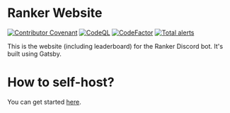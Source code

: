 # Ranker Website
[![Contributor Covenant](https://img.shields.io/badge/Contributor%20Covenant-2.1-4baaaa.svg)](CODE_OF_CONDUCT.md)
[![CodeQL](https://github.com/Ranker-Team/Website/actions/workflows/codeql-analysis.yml/badge.svg)](https://github.com/Ranker-Team/Website/actions/workflows/codeql-analysis.yml)
[![CodeFactor](https://www.codefactor.io/repository/github/ranker-team/website/badge)](https://www.codefactor.io/repository/github/ranker-team/website)
[![Total alerts](https://img.shields.io/lgtm/alerts/g/Ranker-Team/Website.svg?logo=lgtm&logoWidth=18)](https://lgtm.com/projects/g/Ranker-Team/Website/alerts/)

This is the website (including leaderboard) for the Ranker Discord bot. It's built using Gatsby.

# How to self-host?
You can get started [here](/docs/get-started/building.md).
